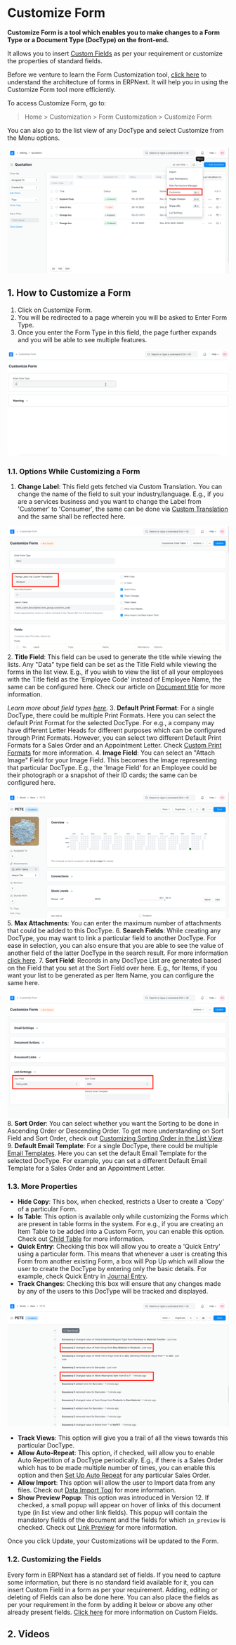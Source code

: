 
# Customize Form




**Customize Form is a tool which enables you to make changes to a Form Type or a Document Type (DocType) on the front-end.**


It allows you to insert [Custom Fields](/docs/en/customize-erpnext/custom-field) as per your requirement or customize the properties of standard fields.


Before we venture to learn the Form Customization tool, [click here](/docs/en/customize-erpnext/doctype) to understand the architecture of forms in ERPNext. It will help you in using the Customize Form tool more efficiently.


To access Customize Form, go to:


> Home > Customization > Form Customization > Customize Form


You can also go to the list view of any DocType and select Customize from the Menu options.


![Customize Option in List View](/files/customize-option-in-list-view.png)


## 1. How to Customize a Form


1. Click on Customize Form.
2. You will be redirected to a page wherein you will be asked to Enter Form Type.
3. Once you enter the Form Type in this field, the page further expands and you will be able to see multiple features.


![Select DocType in Customize Form](/files/customize-erpnext-custom-field-from-customize-form.gif)


### 1.1. Options While Customizing a Form


1. **Change Label**: This field gets fetched via Custom Translation. You can change the name of the field to suit your industry/language. E.g., if you are a services business and you want to change the Label from 'Customer' to 'Consumer', the same can be done via [Custom Translation](/docs/en/setting-up/print/custom-translations) and the same shall be reflected here.


![Change Label](/files/customize-customize-form-label.png)
2. **Title Field**: This field can be used to generate the title while viewing the lists. Any "Data" type field can be set as the Title Field while viewing the forms in the list view. E.g., if you wish to view the list of all your employees with the Title field as the 'Employee Code' instead of Employee Name, the same can be configured here. Check our article on [Document title](/docs/en/customize-erpnext/document-title) for more information.


*Learn more about field types [here](/docs/en/customize-erpnext/articles/field-types.html).*
3. **Default Print Format**: For a single DocType, there could be multiple Print Formats. Here you can select the default Print Format for the selected DocType. For e.g., a company may have different Letter Heads for different purposes which can be configured through Print Formats. However, you can select two different Default Print Formats for a Sales Order and an Appointment Letter. Check [Custom Print Formats](/docs/en/customize-erpnext/print-format) for more information.
4. **Image Field**: You can select an "Attach Image" Field for your Image Field. This becomes the Image representing that particular DocType. E.g., the 'Image Field' for an Employee could be their photograph or a snapshot of their ID cards; the same can be configured here.


![Image Field in DocType](/files/customize-form-image-field.png)
5. **Max Attachments**: You can enter the maximum number of attachments that could be added to this DocType.
6. **Search Fields**: While creating any DocType, you may want to link a particular field to another DocType. For ease in selection, you can also ensure that you are able to see the value of another field of the latter DocType in the search result. For more information [click here](/docs/en/customize-erpnext/articles/search-record-by-specific-field).
7. **Sort Field**: Records in any DocType List are generated based on the Field that you set at the Sort Field over here. E.g., for Items, if you want your list to be generated as per Item Name, you can configure the same here.


![Sort Field](/files/customize-sort-field.png)
8. **Sort Order**: You can select whether you want the Sorting to be done in Ascending Order or Descending Order. To get more understanding on Sort Field and Sort Order, check out [Customizing Sorting Order in the List View](/docs/en/customize-erpnext/articles/customizing-sorting-order-in-the-list-view).
9. **Default Email Template**: For a single DocType, there could be multiple [Email Templates](/docs/en/setting-up/email/email-template). Here you can set the default Email Template for the selected DocType. For example, you can set a different Default Email Template for a Sales Order and an Appointment Letter.


### 1.3. More Properties


* **Hide Copy**: This box, when checked, restricts a User to create a 'Copy' of a particular Form.
* **Is Table**: This option is available only while customizing the Forms which are present in table forms in the system. For e.g., if you are creating an Item Table to be added into a Custom Form, you can enable this option. Check out [Child Table](/docs/en/customize-erpnext/articles/customizing-data-visibility-in-child-table) for more information.
* **Quick Entry**: Checking this box will allow you to create a 'Quick Entry' using a particular form. This means that whenever a user is creating this Form from another existing Form, a box will Pop Up which will allow the user to create the DocType by entering only the basic details. For example, check Quick Entry in [Journal Entry](/docs/en/accounts/journal-entry#11-quick-entry).
* **Track Changes**: Checking this box will ensure that any changes made by any of the users to this DocType will be tracked and displayed.


![Track Changes](/files/customize-track-changes.png)
* **Track Views**: This option will give you a trail of all the views towards this particular DocType.
* **Allow Auto-Repeat**: This option, if checked, will allow you to enable Auto Repetition of a DocType periodically. E.g., if there is a Sales Order which has to be made multiple number of times, you can enable this option and then [Set Up Auto Repeat](/docs/en/automation/auto-repeat) for any particular Sales Order.
* **Allow Import**: This option will allow the user to Import data from any files. Check out [Data Import Tool](/docs/en/setting-up/data/data-import) for more information.
* **Show Preview Popup**: This option was introduced in Version 12. If checked, a small popup will appear on hover of links of this document type (in list view and other link fields). This popup will contain the mandatory fields of the document and the fields for which `in_preview` is checked. Check out [Link Preview](https://erpnext.com/version-12/release-notes/features#link-preview) for more information.


Once you click Update, your Customizations will be updated to the Form.


### 1.2. Customizing the Fields


Every form in ERPNext has a standard set of fields. If you need to capture some information, but there is no standard field available for it, you can insert Custom Field in a form as per your requirement. Adding, editing or deleting of Fields can also be done here. You can also place the fields as per your requirement in the form by adding it below or above any other already present fields. [Click here](/docs/en/customize-erpnext/custom-field) for more information on Custom Fields.


## 2. Videos







